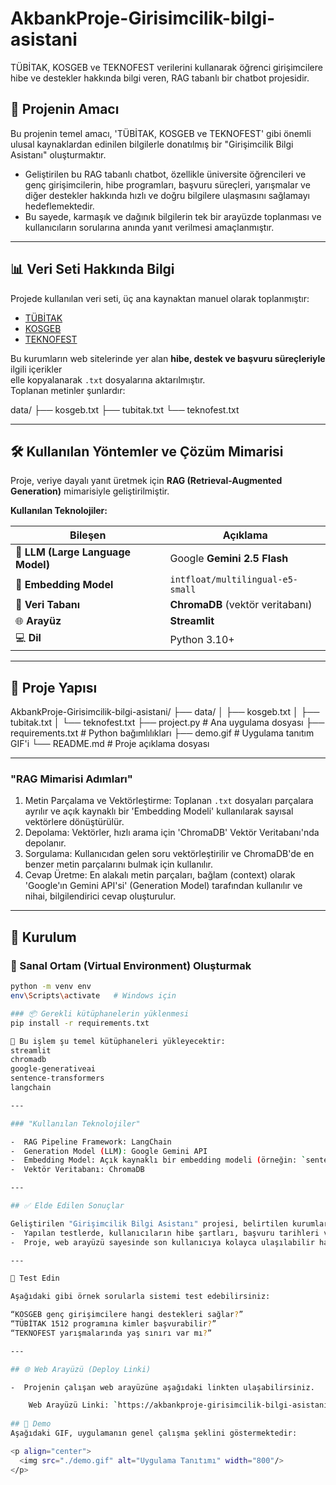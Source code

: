 # AkbankProje-Girisimcilik-bilgi-asistani
  TÜBİTAK, KOSGEB ve TEKNOFEST verilerini kullanarak öğrenci girişimcilere hibe ve destekler hakkında bilgi veren, RAG tabanlı bir chatbot projesidir.

## 🚀 Projenin Amacı

  Bu projenin temel amacı, 'TÜBİTAK, KOSGEB ve TEKNOFEST' gibi önemli ulusal kaynaklardan edinilen bilgilerle donatılmış bir "Girişimcilik Bilgi Asistanı" oluşturmaktır.

-  Geliştirilen bu RAG tabanlı chatbot, özellikle üniversite öğrencileri ve genç girişimcilerin, hibe programları, başvuru süreçleri, yarışmalar ve diğer destekler hakkında hızlı ve doğru bilgilere ulaşmasını sağlamayı hedeflemektedir.
-  Bu sayede, karmaşık ve dağınık bilgilerin tek bir arayüzde toplanması ve kullanıcıların sorularına anında yanıt verilmesi amaçlanmıştır.

---

## 📊 Veri Seti Hakkında Bilgi

Projede kullanılan veri seti, üç ana kaynaktan manuel olarak toplanmıştır:

- [TÜBİTAK](https://www.tubitak.gov.tr/)
- [KOSGEB](https://www.kosgeb.gov.tr/)
- [TEKNOFEST](https://www.teknofest.org/)

Bu kurumların web sitelerinde yer alan **hibe, destek ve başvuru süreçleriyle** ilgili içerikler  
elle kopyalanarak `.txt` dosyalarına aktarılmıştır.  
Toplanan metinler şunlardır:

data/
├── kosgeb.txt
├── tubitak.txt
└── teknofest.txt

---

## 🛠️ Kullanılan Yöntemler ve Çözüm Mimarisi

Proje, veriye dayalı yanıt üretmek için **RAG (Retrieval-Augmented Generation)** mimarisiyle geliştirilmiştir.

**Kullanılan Teknolojiler:**

| Bileşen | Açıklama |
|----------|-----------|
| 💬 **LLM (Large Language Model)** | Google **Gemini 2.5 Flash** |
| 🧭 **Embedding Model** | `intfloat/multilingual-e5-small` |
| 🧮 **Veri Tabanı** | **ChromaDB** (vektör veritabanı) |
| 🌐 **Arayüz** | **Streamlit** |
| 💻 **Dil** | Python 3.10+ |

---

## 🧱 Proje Yapısı

AkbankProje-Girisimcilik-bilgi-asistani/
├── data/
│ ├── kosgeb.txt
│ ├── tubitak.txt
│ └── teknofest.txt
├── project.py # Ana uygulama dosyası
├── requirements.txt # Python bağımlılıkları
├── demo.gif # Uygulama tanıtım GIF'i
└── README.md # Proje açıklama dosyası

---

### "RAG Mimarisi Adımları"

1. Metin Parçalama ve Vektörleştirme: Toplanan `.txt` dosyaları parçalara ayrılır ve açık kaynaklı bir 'Embedding Modeli' kullanılarak sayısal vektörlere dönüştürülür.
2. Depolama: Vektörler, hızlı arama için 'ChromaDB' Vektör Veritabanı'nda depolanır.
3. Sorgulama: Kullanıcıdan gelen soru vektörleştirilir ve ChromaDB'de en benzer metin parçalarını bulmak için kullanılır.
4. Cevap Üretme: En alakalı metin parçaları, bağlam (context) olarak 'Google'ın Gemini API'si' (Generation Model) tarafından kullanılır ve nihai, bilgilendirici cevap oluşturulur.

---

## 🌼 Kurulum

### 🧱 Sanal Ortam (Virtual Environment) Oluşturmak

```bash
python -m venv env
env\Scripts\activate   # Windows için

### 📦 Gerekli kütüphanelerin yüklenmesi
pip install -r requirements.txt

🧩 Bu işlem şu temel kütüphaneleri yükleyecektir:
streamlit
chromadb
google-generativeai
sentence-transformers
langchain

--- 

### "Kullanılan Teknolojiler"

-  RAG Pipeline Framework: LangChain
-  Generation Model (LLM): Google Gemini API
-  Embedding Model: Açık kaynaklı bir embedding modeli (örneğin: `sentence-transformers` ailesinden)
-  Vektör Veritabanı: ChromaDB

---

## ✅ Elde Edilen Sonuçlar

Geliştirilen "Girişimcilik Bilgi Asistanı" projesi, belirtilen kurumların destek programları hakkında doğru ve hızlı yanıtlar verebilme yeteneği göstermiştir.
-  Yapılan testlerde, kullanıcıların hibe şartları, başvuru tarihleri ve süreçleri gibi konulardaki sorularına, toplanan veriler ışığında tutarlı ve bilgilendirici cevaplar sunulmuştur.
-  Proje, web arayüzü sayesinde son kullanıcıya kolayca ulaşılabilir hale getirilmiş ve girişimcilik ekosistemine katkı sağlayacak bir bilgi kaynağı olarak tasarlanmıştır.

---

🧭 Test Edin

Aşağıdaki gibi örnek sorularla sistemi test edebilirsiniz:

“KOSGEB genç girişimcilere hangi destekleri sağlar?”
“TÜBİTAK 1512 programına kimler başvurabilir?”
“TEKNOFEST yarışmalarında yaş sınırı var mı?”

---

## 🌐 Web Arayüzü (Deploy Linki)

-  Projenin çalışan web arayüzüne aşağıdaki linkten ulaşabilirsiniz.

    Web Arayüzü Linki: `https://akbankproje-girisimcilik-bilgi-asistani-hupx3ffynvcx64z5d7bmzw.streamlit.app/`
   
## 🎥 Demo
Aşağıdaki GIF, uygulamanın genel çalışma şeklini göstermektedir:

<p align="center">
  <img src="./demo.gif" alt="Uygulama Tanıtımı" width="800"/>
</p>

   
